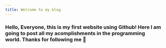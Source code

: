 ```yaml
---
title: Welcome to my blog
---
```


<h3>Hello, Everyone, this is my first website using Github! Here I am going to post all my acomplishments in the programming world. Thanks for following me 🤗</h3>
